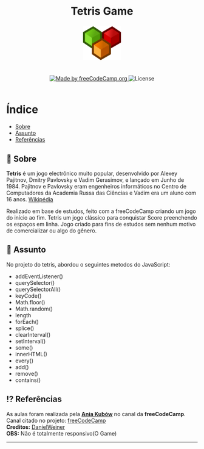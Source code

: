 
<h1 align="center">
    Tetris Game
 </h1>
 <h3 align="center">
    <img alt="Logo" title="#logo" width="100px" src="https://github.com/elvissouza/tetris-game/blob/master/public/assets/logo.png">
    <br><br>
</h3>
<p align="center">
  <a href="https://www.freecodecamp.org/">
    <img alt="Made by freeCodeCamp.org" src="https://img.shields.io/badge/license-freeCodeCamp-blue">
  </a>
  <a>
  <img alt="License" src="https://img.shields.io/badge/license-MIT-blueviolet">
  <br><br>
</p>
 
 # Índice

- [Sobre](#sobre)
- [Assunto](#assunto)
- [Referências](#referencia)

<a id="sobre"></a>

## :bookmark: Sobre

<strong>Tetris</strong>  é um jogo electrônico muito popular, desenvolvido por Alexey Pajitnov, Dmitry Pavlovsky e Vadim Gerasimov, e lançado em Junho de 1984. Pajitnov e Pavlovsky eram engenheiros informáticos no Centro de Computadores da Academia Russa das Ciências e Vadim era um aluno com 16 anos. [Wikipédia](https://pt.wikipedia.org/wiki/Tetris)

Realizado em base de estudos, feito com a freeCodeCamp criando um jogo do início ao fim. Tetris um jogo clássico para conquistar Score preenchendo os espaços em linha. Jogo criado para fins de estudos sem nenhum motivo de  comercializar ou algo do gênero.


<a id="assunto"></a>

## 📝 Assunto

No projeto do tetris, abordou o seguintes metodos do JavaScript:

* addEventListener()
* querySelector()
* querySelectorAll()
* keyCode()
* Math.floor()
* Math.random()
* length
* forEach()
* splice()
* clearInterval()
* setInterval()
* some()
* innerHTML()
* every()
* add()
* remove()
* contains()

<a id="referencia"></a>

## ⁉️ Referências

As aulas foram realizada pela **[Ania Kubów](https://github.com/kubowania)** no canal da **freeCodeCamp**.  
Canal citado no projeto: [freeCodeCamp](https://www.youtube.com/channel/UC8butISFwT-Wl7EV0hUK0BQ)  
**Creditos:** [DanielWeiner](https://codepen.io/DanielWeiner/full/iFadn)  
**OBS:** Não é totalmente responsivo(O Game)

---
